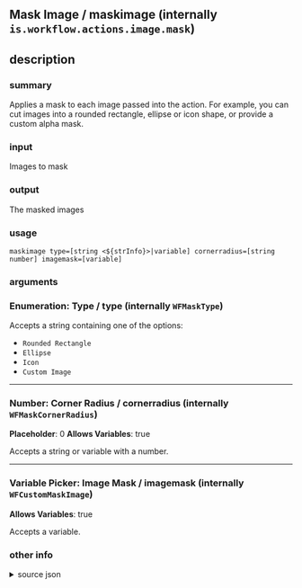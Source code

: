 
## Mask Image / maskimage (internally `is.workflow.actions.image.mask`)



## description
### summary
Applies a mask to each image passed into the action. For example, you can cut images into a rounded rectangle, ellipse or icon shape, or provide a custom alpha mask.

### input
Images to mask

### output
The masked images

### usage
`maskimage type=[string <${strInfo}>|variable] cornerradius=[string number] imagemask=[variable]`

### arguments
### Enumeration: Type / type (internally `WFMaskType`)


Accepts a string 
containing one of the options:

- `Rounded Rectangle`
- `Ellipse`
- `Icon`
- `Custom Image`

---

### Number: Corner Radius / cornerradius (internally `WFMaskCornerRadius`)
**Placeholder**: 0
**Allows Variables**: true


Accepts a string 
or variable
with a number.

---

### Variable Picker: Image Mask / imagemask (internally `WFCustomMaskImage`)
**Allows Variables**: true


Accepts a variable.

### other info

<details><summary>source json</summary>
```json
{
	"ActionClass": "WFMaskImageAction",
	"ActionKeywords": [
		"photos",
		"transform",
		"overlay",
		"clip",
		"corner",
		"radius"
	],
	"Category": "Photos & Video",
	"CreationDate": "2018-02-02T08:00:00.000Z",
	"Description": {
		"DescriptionInput": "Images to mask",
		"DescriptionResult": "The masked images",
		"DescriptionSummary": "Applies a mask to each image passed into the action. For example, you can cut images into a rounded rectangle, ellipse or icon shape, or provide a custom alpha mask."
	},
	"IconName": "Image.png",
	"Input": {
		"Multiple": true,
		"Required": true,
		"Types": [
			"WFImageContentItem"
		]
	},
	"InputPassthrough": false,
	"Name": "Mask Image",
	"Output": {
		"Multiple": true,
		"OutputName": "Masked Image",
		"Types": [
			"WFImageContentItem"
		]
	},
	"Parameters": [
		{
			"Class": "WFEnumerationParameter",
			"DisallowedVariableTypes": [
				"Ask",
				"Variable"
			],
			"Items": [
				"Rounded Rectangle",
				"Ellipse",
				"Icon",
				"Custom Image"
			],
			"Key": "WFMaskType",
			"Label": "Type"
		},
		{
			"Class": "WFNumberFieldParameter",
			"Description": "A radius to apply to each corner of the source image in pixels.",
			"Key": "WFMaskCornerRadius",
			"Label": "Corner Radius",
			"Placeholder": "0",
			"RequiredResources": [
				{
					"WFParameterKey": "WFMaskType",
					"WFParameterValue": "Rounded Rectangle",
					"WFResourceClass": "WFParameterRelationResource"
				}
			],
			"TextAlignment": "Right"
		},
		{
			"Class": "WFVariablePickerParameter",
			"Description": "An alpha mask to apply to the source image, where darker colors become transparent and lighter colors remain opaque. If the mask is sized differently than the source image, the mask is resized to match the dimensions of the source image.",
			"Key": "WFCustomMaskImage",
			"Label": "Image Mask",
			"RequiredResources": [
				{
					"WFParameterKey": "WFMaskType",
					"WFParameterValue": "Custom Image",
					"WFResourceClass": "WFParameterRelationResource"
				}
			]
		}
	],
	"Subcategory": "Editing"
}
```
</details>

